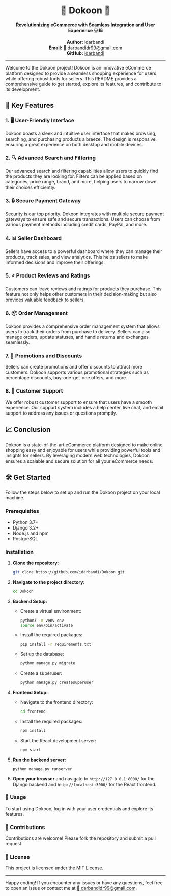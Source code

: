 <div align="center">

# 🛒 Dokoon 🛒

**Revolutionizing eCommerce with Seamless Integration and User Experience** 💻🛍️

**Author:** idarbandi  
**Email:** [📧 darbandidr99@gmail.com](mailto:darbandidr99@gmail.com)  
**GitHub:** [idarbandi](https://github.com/idarbandi)

---

</div>

Welcome to the Dokoon project! Dokoon is an innovative eCommerce platform designed to provide a seamless shopping experience for users while offering robust tools for sellers. This README provides a comprehensive guide to get started, explore its features, and contribute to its development.

## 🚀 Key Features

### 1. 🖥️ User-Friendly Interface
Dokoon boasts a sleek and intuitive user interface that makes browsing, searching, and purchasing products a breeze. The design is responsive, ensuring a great experience on both desktop and mobile devices.

### 2. 🔍 Advanced Search and Filtering
Our advanced search and filtering capabilities allow users to quickly find the products they are looking for. Filters can be applied based on categories, price range, brand, and more, helping users to narrow down their choices efficiently.

### 3. 🔒 Secure Payment Gateway
Security is our top priority. Dokoon integrates with multiple secure payment gateways to ensure safe and secure transactions. Users can choose from various payment methods including credit cards, PayPal, and more.

### 4. 📊 Seller Dashboard
Sellers have access to a powerful dashboard where they can manage their products, track sales, and view analytics. This helps sellers to make informed decisions and improve their offerings.

### 5. ⭐ Product Reviews and Ratings
Customers can leave reviews and ratings for products they purchase. This feature not only helps other customers in their decision-making but also provides valuable feedback to sellers.

### 6. 📦 Order Management
Dokoon provides a comprehensive order management system that allows users to track their orders from purchase to delivery. Sellers can also manage orders, update statuses, and handle returns and exchanges seamlessly.

### 7. 🎁 Promotions and Discounts
Sellers can create promotions and offer discounts to attract more customers. Dokoon supports various promotional strategies such as percentage discounts, buy-one-get-one offers, and more.

### 8. 🤝 Customer Support
We offer robust customer support to ensure that users have a smooth experience. Our support system includes a help center, live chat, and email support to address any issues or questions promptly.

## 📈 Conclusion
Dokoon is a state-of-the-art eCommerce platform designed to make online shopping easy and enjoyable for users while providing powerful tools and insights for sellers. By leveraging modern web technologies, Dokoon ensures a scalable and secure solution for all your eCommerce needs.

## 🛠️ Get Started
Follow the steps below to set up and run the Dokoon project on your local machine.

### Prerequisites
- Python 3.7+
- Django 3.2+
- Node.js and npm
- PostgreSQL

### Installation

1. **Clone the repository:**
    ```bash
    git clone https://github.com/idarbandi/Dokoon.git
    ```

2. **Navigate to the project directory:**
    ```bash
    cd Dokoon
    ```

3. **Backend Setup:**
    - Create a virtual environment:
      ```bash
      python3 -m venv env
      source env/bin/activate
      ```
    - Install the required packages:
      ```bash
      pip install -r requirements.txt
      ```
    - Set up the database:
      ```bash
      python manage.py migrate
      ```
    - Create a superuser:
      ```bash
      python manage.py createsuperuser
      ```

4. **Frontend Setup:**
    - Navigate to the frontend directory:
      ```bash
      cd frontend
      ```
    - Install the required packages:
      ```bash
      npm install
      ```
    - Start the React development server:
      ```bash
      npm start
      ```

5. **Run the backend server:**
    ```bash
    python manage.py runserver
    ```

6. **Open your browser** and navigate to `http://127.0.0.1:8000/` for the Django backend and `http://localhost:3000/` for the React frontend.

### 📖 Usage
To start using Dokoon, log in with your user credentials and explore its features.

### 🤝 Contributions
Contributions are welcome! Please fork the repository and submit a pull request.

### 📜 License
This project is licensed under the MIT License.

---

Happy coding! If you encounter any issues or have any questions, feel free to open an issue or contact me at [📧 darbandidr99@gmail.com](mailto:darbandidr99@gmail.com).

